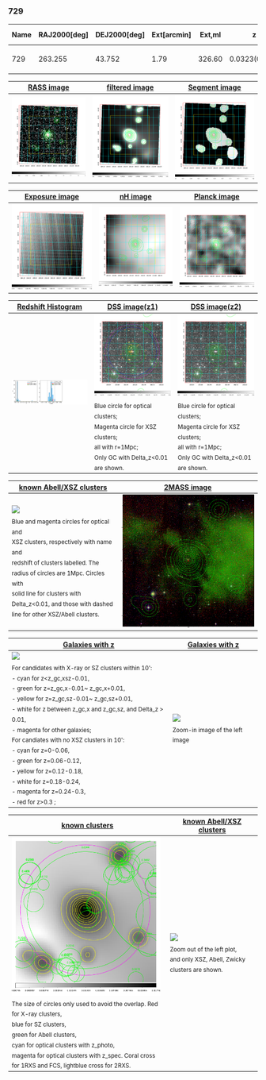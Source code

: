 <div STYLE="page-break-after: always;"></div>

### 729

|Name|RAJ2000[deg]|DEJ2000[deg] |Ext[arcmin]| Ext,ml | z | z_src| C|GC(XSZ,Delta_z<0.01)| GC(OPT,Delta_z<0.01)|GC| R_sig[arcmin] | R500[arcmin] | R500[Mpc]| CRsig[c/s] | CR500[c/s] |L500[1E44 erg/s]|F500[1E-12 erg/s/cm^2]| M500[1E14 Msun]|Tx[keV]|Cnt_sig|Beta|Rc[arcmin]|Comment|Alias|
|---|---|---|---|---|---|------|---|--------|---------|----------|---|---|---|---|---|---|---|---|---|---|---|---|---|---|
|729| 263.255| 43.752| 1.79| 326.60| 0.0323(0.005)| z1, z_xsz| B| MCXC| N| C, MCXC, N, W| 31.119| 19.156| 0.741| 0.788(0.049)| 0.741(0.046)| 0.334(0.015)| 13.873(0.616)| 1.19(0.03)| 2.41(0.03)| 877.3| 0.546(-0.012+0.013)| 1.740(-0.161+0.171)| -| k171|

|[RASS image](../image/729/729_img.pdf)|[filtered image](../image/729/729_fil.pdf)|[Segment image](../image/729/729_seg.pdf)|
|-------------------|--------------------|-------------------|
| <img src="../image/729/729_img.png" width="300">  | <img src="../image/729/729_fil.png" width="300">   | <img src="../image/729/729_seg.png" width="300">  |

|[Exposure image](../image/729/729_mex.pdf)| [nH image](../image/729/729_nh.pdf)| [Planck image](../image/729/729_p.pdf)|
|-------------------|--------------------|-------------------|
|<img src="../image/729/729_mex.png" width="300">   | <img src="../image/729/729_nh.png" width="300">    | <img src="../image/729/729_p.png" width="300"> |

|[Redshift Histogram](../image/729/729_zg.pdf) | [DSS image(z1)](../image/729/729_dss_z1.pdf)      |  [DSS image(z2)](../image/729/729_dss_z2.pdf)    |
|-------------------|--------------------|-------------------|
|<img src="../image/729/729_zg.png" width="300"> |<img src="../image/729/729_dss_z1.png" width="300"> <sub><br>Blue circle for optical clusters; <br>Magenta circle for XSZ clusters; <br>all with r=1Mpc; <br>Only GC with Delta_z<0.01 are shown. </sub>| <img src="../image/729/729_dss_z2.png" width="300"><sub><br>Blue circle for optical clusters; <br>Magenta circle for XSZ clusters; <br>all with r=1Mpc; <br>Only GC with Delta_z<0.01 are shown. </sub> |

|[known Abell/XSZ clusters](../image/729/729_m.pdf) | [2MASS image](../image/729/729_2mass.pdf)      |
|-------------------|-------------------|
|<img src=../image/729/729_m.png width="300"> <br><sub>Blue and magenta circles for optical and <br>XSZ clusters, respectively with name and <br>redshift of clusters labelled. The <br>radius of circles are 1Mpc. Circles with <br>solid line for clusters with <br>Delta_z<0.01, and those with dashed <br>line for other XSZ/Abell clusters.        </sub>|<img src="../image/729/729_2mass.png" width="300">  |

|[Galaxies with z](../image/729/729_opt_ned.pdf) |[Galaxies with z](../image/729/729_opt_ned_zoom.pdf) |
|-------------------|-------------------|
| <img src=../image/729/729_opt_ned.png width="300"> <br><sub> For candidates with X-ray or SZ clusters within 10': <br> - cyan for z<z_gc,xsz-0.01, <br> - green for z=z_gc,x-0.01~ z_gc,x+0.01, <br> - yellow for z=z_gc,sz-0.01~ z_gc,sz+0.01, <br> - white for z between z_gc,x and z_gc,sz, and Delta_z > 0.01, <br> - magenta for other galaxies; <br>For candiates with no XSZ clusters in 10': <br> - cyan for z=0-0.06, <br> - green for z=0.06-0.12, <br> - yellow for z=0.12-0.18, <br> - white for z=0.18-0.24, <br> - magenta for z=0.24-0.3, <br> - red for z>0.3 ;  </sub>|<img src=../image/729/729_opt_ned_zoom.png width="300">  <br><sub> Zoom-in image of the left image</sub>|

|[known clusters](../image/729/729_gc.pdf) |[known Abell/XSZ clusters](../image/729/729_gc_large.pdf) |
|-------------------|-------------------|
| <img src=../image/729/729_gc.png width="300"> <br><sub> The size of circles only used to avoid the overlap. Red for X-ray clusters, <br> blue for SZ clusters, <br> green for Abell clusters, <br> cyan for optical clusters with z_photo, <br> magenta for optical clusters with z_spec. Coral cross for 1RXS and FCS, lightblue cross for 2RXS. </sub>|<img src=../image/729/729_gc_large.png width="300"> <br><sub> Zoom out of the left plot, <br> and only XSZ, Abell, Zwicky clusters are shown. </sub> |



